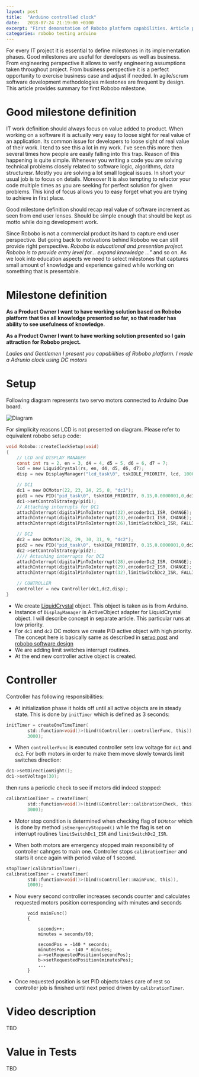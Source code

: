 ```yaml
---
layout: post
title:  "Arduino controlled clock"
date:   2018-07-24 21:19:00 +0100
excerpt: "First demonstation of Robobo platform capabilities. Article presents Robotic clock "
categories: robobo testing arduino
---
```


For every IT project it is essential to define milestones in its implementation
phases. Good milestones are useful for developers as well as business. From
engineering perspective it allows to verify engineering assumptions taken
throughout project. From business perspective it is a perfect opportunity to
exercise business case and adjust if needed. In agile/scrum software
development methodologies milestones are frequent by design. This article
provides summary for first Robobo milestone. 

# Good milestone definition

IT work definition should always focus on value added to product. When working
on a software it is actually very easy to loose sight for real value of an
application.  Its common issue for developers to loose sight of real value of
their work. I tend to see this a lot in my work. I've seen this more then
several times how people are easily falling into this trap.  Reason of this
happening is quite simple. Whenever you writing a code you are solving
technical problems closely related to software logic, algorithms, data
structuresr. Mostly you are solving a lot small logical issues. In short your
usual job is to focus on details.  Moreover It is also tempting to refactor
your code multiple times as you are seeking for perfect solution for given
problems. This kind of focus allows you to easy forget what you are trying to
achieve in first place.

Good milestone definition should recap real value of software increment as seen
from end user lenses. Should be simple enough that should be kept as motto
while doing development work.

Since Robobo is not a commercial product its hard to capture end user
perspective. But going back to motivations behind Robobo we can still provide
right perspective. *Robobo is educational and presention project. Robobo is to
provide entry level for... expand knowledge ..."* and so on. As we look into
education aspects we need to select milestones that captures small amount of
knowledge and experience gained while working on something that is presentable. 

# Milestone definition

**As a Product Owner I want to have working solution based on Robobo platform
that ties all knowledge presented so far, so that reader has ability to see
usefulness of knowledge.**


**As a Product Owner I want to have working solution presented so I gain
attraction for Robobo project.**

*Ladies and Gentlemen I present you capabilities of Robobo platform. I made a
Adrunio clock using DC motors*

# Setup
Following diagram represents two servo motors connected to Arduino Due board. 

![Diagram](https://leszek-wojcik.github.io/robobo/images/Clock.jpg)

For simplicity reasons LCD is not presented on diagram. Please refer to
equivalent robobo setup code:

```c
void Robobo::createClockSetup(void)
{
    // LCD and DISPLAY MANAGER
    const int rs = 2, en = 3, d4 = 4, d5 = 5, d6 = 6, d7 = 7;
    lcd = new LiquidCrystal(rs, en, d4, d5, d6, d7);
    disp = new DisplayManager("lcd_task\0", tskIDLE_PRIORITY, lcd, 1000 );

    // DC1 
    dc1 = new DCMotor(22, 23, 24, 25, 8, "dc1");
    pid1 = new PID("pid_task\0", tskHIGH_PRIORITY, 0.15,0.0000001,0,dc1);
    dc1->setControlStrategy(pid1);
    // Attaching interrupts for DC1
	attachInterrupt(digitalPinToInterrupt(22),encoderDc1_ISR, CHANGE);
	attachInterrupt(digitalPinToInterrupt(23),encoderDc1_ISR, CHANGE);
    attachInterrupt(digitalPinToInterrupt(26),limitSwitchDc1_ISR, FALLING);  

    // DC2 
    dc2 = new DCMotor(28, 29, 30, 31, 9, "dc2");
    pid2 = new PID("pid_task\0", tskHIGH_PRIORITY, 0.15,0.0000001,0,dc2);
    dc2->setControlStrategy(pid2);
    //// Attaching interrupts for DC2
	attachInterrupt(digitalPinToInterrupt(28),encoderDc2_ISR, CHANGE);
	attachInterrupt(digitalPinToInterrupt(29),encoderDc2_ISR, CHANGE);
    attachInterrupt(digitalPinToInterrupt(32),limitSwitchDc2_ISR, FALLING);  

    // CONTROLLER
    controller = new Controller(dc1,dc2,disp);
}
```

- We create [LiquidCrystal](https://www.arduino.cc/en/Reference/LiquidCrystal)
  object. This object is taken as is from Arduino.
- Instance of `DisplayManager` is ActiveObject adapter for LiquidCrystal object. I will
  describe concept in separate article. This particular runs at low priority.
- For `dc1` and `dc2` DC motors we create PID active object with high priority.
  The concept here is basically same as described in [servo post](
https://leszek-wojcik.github.io/robobo/arduino/servo/encoder/pololu/hbridge/pid/2017/12/29/servo.html)
and [robobo software
design](https://leszek-wojcik.github.io/robobo/c++,/freertos,/activeobject/2018/03/09/robobo-design.html)
- We are adding limit switches interrupt routines.
- At the end new controller active object is created.

# Controller

Controller has following responsibilities:
- At initialization phase it holds off until all active objects are in steady
  state. This is done by `initTimer` which is defined as 3 seconds:
```c
initTimer = createOneTimeTimer(
        std::function<void()>(bind(&Controller::controllerFunc, this)),
        3000);
```
- When `controllerFunc` is executed controller sets low voltage for `dc1` and `dc2`. For both motors in order to make them move slowly towards limit switches direction:
```c
dc1->setDirectionRight();
dc1->setVoltage(30);
```
then runs a periodic check to see if motors did indeed stopped:
```c
calibrationTimer = createTimer(
        std::function<void()>(bind(&Controller::calibrationCheck, this)),
        3000);
```
- Motor stop condition is determined when checking flag of `DCMotor` which is
  done by method `isEmergencyStopped()` while the flag is set on interrupt
routines `limitSwitchDc1_ISR` and `limitSwitchDc2_ISR`.

- When both motors are emergency stopped main responsibility of controller
  cahnges to main one. Controller stops `calibrationTimer` and starts it once
again with period value of 1 second. 
```c
stopTimer(calibrationTimer);
calibrationTimer = createTimer(
        std::function<void()>(bind(&Controller::mainFunc, this)),
        1000);
```
- Now every second controller increases seconds counter and calculates
  requested motors position corresponding with minutes and seconds 
```
        void mainFunc()
        {

            seconds++;
            minutes = seconds/60;

            secondPos = -140 * seconds;
            minutesPos = -140 * minutes;
            a->setRequestedPosition(secondPos);
            b->setRequestedPosition(minutesPos);
            ...
        }
```
- Once requested position is set PID objects takes care of rest so controller
  job is finished until next period driven by `calibrationTimer`.


# Video description
TBD

# Value in Tests
TBD



